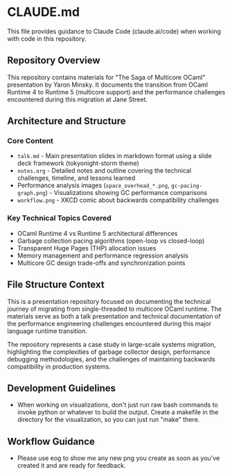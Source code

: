 # CLAUDE.md

This file provides guidance to Claude Code (claude.ai/code) when working with code in this repository.

## Repository Overview

This repository contains materials for "The Saga of Multicore OCaml" presentation by Yaron Minsky. It documents the transition from OCaml Runtime 4 to Runtime 5 (multicore support) and the performance challenges encountered during this migration at Jane Street.

## Architecture and Structure

### Core Content
- `talk.md` - Main presentation slides in markdown format using a slide deck framework (tokyonight-storm theme)
- `notes.org` - Detailed notes and outline covering the technical challenges, timeline, and lessons learned
- Performance analysis images (`space_overhead_*.png`, `gc-pacing-graph.png`) - Visualizations showing GC performance comparisons
- `workflow.png` - XKCD comic about backwards compatibility challenges

### Key Technical Topics Covered
- OCaml Runtime 4 vs Runtime 5 architectural differences
- Garbage collection pacing algorithms (open-loop vs closed-loop)
- Transparent Huge Pages (THP) allocation issues
- Memory management and performance regression analysis
- Multicore GC design trade-offs and synchronization points

## File Structure Context

This is a presentation repository focused on documenting the technical journey of migrating from single-threaded to multicore OCaml runtime. The materials serve as both a talk presentation and technical documentation of the performance engineering challenges encountered during this major language runtime transition.

The repository represents a case study in large-scale systems migration, highlighting the complexities of garbage collector design, performance debugging methodologies, and the challenges of maintaining backwards compatibility in production systems.

## Development Guidelines

- When working on visualizations, don't just run raw bash commands to invoke python or whatever to build the output. Create a makefile in the directory for the visualization, so you can just run "make" there.

## Workflow Guidance
- Please use eog to show me any new png you create as soon as you've created it and are ready for feedback.